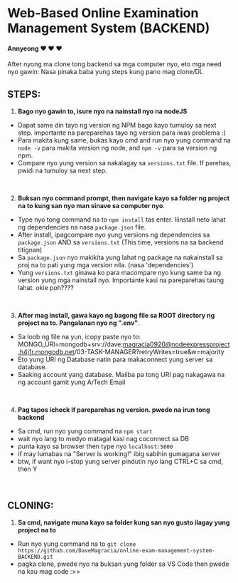 # Web-Based Online Examination Management System (BACKEND)

#### Annyeong :heart: :heart: :heart:

After nyong ma clone tong backend sa mga computer nyo, eto mga need nyo gawin:
Nasa pinaka baba yung steps kung pano mag clone/DL

## STEPS:

1. **Bago nyo gawin to, isure nyo na nainstall nyo na nodeJS**
- Dapat same din tayo ng version ng NPM bago kayo tumuloy sa next step. importante na pareparehas tayo ng version para iwas problema :)
- Para makita kung same, bukas kayo cmd and run nyo yung command na `node -v` para makita version ng node, and `npm -v` para sa version ng npm.
- Compare nyo yung version sa nakalagay sa `versions.txt` file. If parehas, pwidi na tumuloy sa next step.

&nbsp;

2. **Buksan nyo command prompt, then navigate kayo sa folder ng project na to kung san nyo man sinave sa computer nyo**.
- Type nyo tong command na to `npm install` tas enter. Iiinstall neto lahat ng dependencies na nasa `package.json` file.
- After install, ipagcompare nyo yung versions ng dependencies sa `package.json` AND sa `versions.txt` (This time, versions na sa backend titignan)
- Sa `package.json` nyo makikita yung lahat ng package na nakainstall sa proj na to pati yung mga version nila. (nasa 'dependencies')
- Yung `versions.txt` ginawa ko para macompare nyo kung same ba ng version yung mga nainstall nyo. Importante kasi na pareparehas taung lahat. okie poh????

&nbsp;

3. **After mag install, gawa kayo ng bagong file sa ROOT directory ng project na to. Pangalanan nyo ng ".env"**.
- Sa loob ng file na yun, icopy paste nyo to:
MONGO_URI=mongodb+srv://dave:magracia0920@nodeexpressproject.h4j1r.mongodb.net/03-TASK-MANAGER?retryWrites=true&w=majority
- Eto yung URI ng Database natin para makaconnect yung server sa database.
- Saaking account yang database. Maiiba pa tong URI pag nakagawa na ng account gamit yung ArTech Email

&nbsp;

4. **Pag tapos icheck if pareparehas ng version. pwede na irun tong backend**
- Sa cmd, run nyo yung command na `npm start`
- wait nyo lang to medyo matagal kasi nag coconnect sa DB
- punta kayo sa browser then type nyo `localhost:5000`
- if may lumabas na "Server is working!" ibig sabihin gumagana server
- btw, if want nyo i-stop yung server pindutin nyo lang CTRL+C sa cmd, then Y

&nbsp;
&nbsp;

## CLONING:
1. **Sa cmd, navigate muna kayo sa folder kung san nyo gusto ilagay yung project na to**
- Run nyo yung command na to `git clone https://github.com/DaveMagracia/online-exam-management-system-BACKEND.git`
- pagka clone, pwede nyo na buksan yung folder sa VS Code then pwede na kau mag code :>>